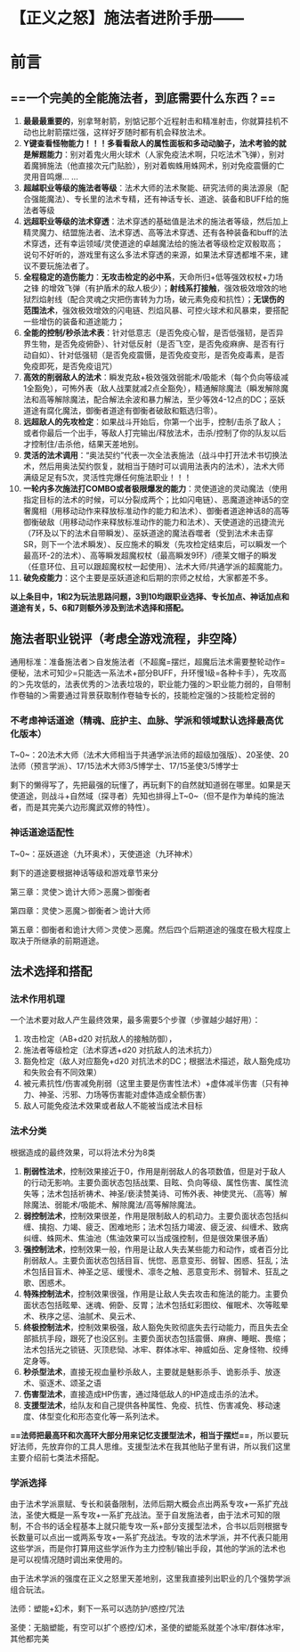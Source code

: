 # 【正义之怒】施法者进阶手册——

# 前言

## **==一个完美的全能施法者，到底需要什么东西？==**

1. **最最最重要的**，别拿弩射箭，别惦记那个近程射击和精准射击，你就算挂机不动也比射箭摆烂强，这样好歹随时都有机会释放法术。
2. **Y键查看怪物能力！！！多看看敌人的属性面板和多动动脑子，法术考验的就是解题能力**：别对着鬼火用火球术（人家免疫法术啊，只吃法术飞弹），别对着魔狮施法（他直接次元门贴脸），别对着蜘蛛用蛛网术，别对免疫震慑的亡灵用音鸣爆... ...
3. **超越职业等级的施法者等级**：法术大师的法术聚能、研究法师的奥法源泉（配合强能魔法）、专长里的法术专精，还有神话专长、道途、装备和BUFF给的施法者等级
4. **远超职业等级的法术穿透**：法术穿透的基础值是法术的施法者等级，然后加上精灵魔力、结盟施法者、法术穿透、高等法术穿透、还有各种装备和buff的法术穿透，还有幸运领域/灵使道途的卓越魔法给的施法者等级检定双骰取高；说句不好听的，游戏里有这么多法术穿透的来源，如果法术穿透都堆不来，建议不要玩施法者了。
5. **全程稳定的造伤能力**：**无攻击检定的必中系**，天命所归+低等强效权杖+力场之锋 的增效飞弹（有护盾术的敌人极少）；**射线系打接触**，强效极效增效的地狱烈焰射线（配合灵魂之灾把伤害转为力场，破元素免疫和抗性）；**无误伤的范围法术**，强效极效增效的闪电链、烈焰风暴、可控火球术和风暴束，要搭配一些增伤的装备和道途能力；
6. **全能的控制/秒杀法术表**：针对低意志（是否免疫心智，是否低强韧，是否异界生物，是否免疫俯卧）、针对低反射（是否飞空，是否免疫麻痹、是否有行动自如）、针对低强韧（是否免疫震慑，是否免疫变形，是否免疫毒素，是否免疫即死，是否免疫诅咒）
7. **高效的削弱敌人的法术**：瞬发克敌+极效强效弱能术/吸能术（每个负向等级减1全豁免），可怖外表（敌人战栗就减2点全豁免），精通解除魔法（瞬发解除魔法和高等解除魔法，配合解法余波和暴力解法，至少等效4-12点的DC；巫妖道途有腐化魔法，御衡者道途有御衡者破敌和甄选归零）。
8. **远超敌人的先攻检定**：如果战斗开始后，你第一个出手，控制/击杀了敌人；或者你最后一个出手，等敌人打完输出/释放法术，击杀/控制了你的队友以后才控制住/击杀他，结果天差地别。
9. **灵活的法术调用**：“奥法契约”代表一次全法表施法（战斗中打开法术书切换法术，然后用奥法契约恢复，就相当于随时可以调用法表内的法术），法术大师满级足足有5次，灵活性完爆任何施法职业！！！
10. **一轮内多次施法打COMBO或者极限爆发的能力**：灵使道途的灵动魔法（使用指定目标的法术的时候，可以分裂成两个；比如闪电链）、恶魔道途神话5的空奢魔相（用移动动作来释放标准动作的能力和法术）、御衡者道途神话8的高等御衡破敌（用移动动作来释放标准动作的能力和法术）、天使道途的迅捷流光（7环及以下的法术自带瞬发）、巫妖道途的魔法吞噬者（受到法术未击穿SR，则下一个法术瞬发）、反应施术的瞬发（先攻检定结束后，可以瞬发一个最高环-2的法术）、高等瞬发超魔权杖（最高瞬发9环）/德莱文帽子的瞬发（任意环位、且可以跟超魔权杖一起使用）、法术大师/共通学派的超魔能力。
11. **破免疫能力**：这个主要是巫妖道途和后期的宗师之杖给，大家都差不多。

**以上条目中，1和2为玩法思路问题，3到10均跟职业选择、专长加点、神话加点和道途有关，5、6和7则额外涉及到法术选择和搭配。**

## 施法者职业锐评（考虑全游戏流程，非空降）

通用标准：准备施法者＞自发施法者（不超魔=摆烂，超魔后法术需要整轮动作=便秘，法术可知少=只能选一系法术+部分BUFF，升环慢1级=各种卡手），先攻高的＞先攻低的，法表优秀的＞法表垃圾的，职业能力强的＞职业能力弱的，自带制作卷轴的＞需要通过背景获取制作卷轴专长的，技能检定强的＞技能检定弱的

### **不考虑神话道途（精魂、庇护主、血脉、学派和领域默认选择最高优化版本）**

T~0~：20法术大师（法术大师相当于共通学派法师的超级加强版）、20圣使、20法师（预言学派）、17/15法术大师3/5博学士、17/15圣使3/5博学士

剩下的懒得写了，先把最强的玩懂了，再玩剩下的自然就知道弱在哪里。如果是天使道途，则战斗+自然域（探寻者）先知也排得上T~0~（但不是作为单纯的施法者，而是其完美六边形魔武双修的特性）。

### **神话道途适配性**

T~0~：巫妖道途（九环奥术），天使道途（九环神术）

剩下的道途要根据神话等级和游戏章节来分

第三章：灵使＞诡计大师＞恶魔＞御衡者

第四章：灵使＞恶魔＞御衡者＞诡计大师

第五章：御衡者和诡计大师＞灵使＞恶魔。然后四个后期道途的强度在极大程度上取决于所继承的前期道途。

## 法术选择和搭配

### 法术作用机理

一个法术要对敌人产生最终效果，最多需要5个步骤（步骤越少越好用）：

1. 攻击检定（AB+d20 对抗敌人的接触防御），
2. 施法者等级检定（法术穿透+d20 对抗敌人的法术抗力）
3. 豁免检定（敌人对应豁免+d20 对抗法术的DC；根据法术描述，敌人豁免成功和失败会有不同效果）
4. 被元素抗性/伤害减免削弱（这里主要是伤害性法术）+虚体减半伤害（只有神力、神圣、污邪、力场等伤害能对虚体造成全额伤害）
5. 敌人可能免疫法术效果或者敌人不能被当成法术目标

### **法术分类**

根据造成的最终效果，可以将法术分为8类

1. **削弱性法术**，控制效果接近于0，作用是削弱敌人的各项数值，但是对于敌人的行动无影响。主要负面状态包括战栗、目眩、负向等级、属性伤害、属性流失等；法术包括祈祷术、神圣/亵渎赞美诗、可怖外表、神使灵光、（高等）解除魔法、弱能术/吸能术、解除魔法/高等解除魔法。
2. **弱控制法术**，控制效果很差，作用是限制敌人的机动力。主要负面状态包括纠缠、擒抱、力竭、疲乏、困难地形；法术包括力竭波、疲乏波、纠缠术、致病纠缠、蛛网术、焦油池（焦油效果可以当成强控制，但是很效果很矛盾）
3. **强控制法术**，控制效果一般，作用是让敌人失去某些能力和动作，或者百分比削弱敌人。主要负面状态包括目盲、恍惚、恶意变形、弱智、困惑、狂乱；法术包括目盲术、神圣之惩、缓慢术、凛冬之触、恶意变形术、弱智术、狂乱之歌、困惑术。
4. **特殊控制法术**，控制效果很强，作用是让敌人失去攻击和施法的能力。主要负面状态包括眩晕、迷魂、俯卧、反胃；法术包括虹彩图纹、催眠术、次等眩晕术、秩序之惩、油腻术、臭云术、
5. **终极控制法术**，控制效果极强，敌人豁免失败彻底失去行动能力，而且失去全部抵抗手段，跟死了也没区别。主要负面状态包括震慑、麻痹、睡眠、畏缩；法术包括光之锁链、灭顶悲恸、冰牢、群体冰牢、神威如岳、定身怪物、绞缚定身等。
6. **秒杀型法术**，直接无视血量秒杀敌人，主要就是魅影杀手、诡影杀手、放逐术、驱逐术、颂圣之语
7. **伤害型法术**，直接造成HP伤害，通过降低敌人的HP造成击杀的法术。
8. **支援型法术**，给队友和自己提供各种属性、免疫、抗性、伤害减免、移动速度、体型变化和形态变化等一系列法术。

**==法师把最高环和次高环大部分用来记忆支援型法术，相当于摆烂==**，所以要玩好法师，先放弃你的工具人思维。支援型法术在我其他贴子里有讲，所以我们这里主要介绍前七类法术搭配。

### 学派选择

由于法术学派禀赋、专长和装备限制，法师后期大概会点出两系专攻+一系扩充战法，圣使大概是一系专攻+一系扩充战法。至于自发施法者，由于法术可知的限制，不合书的话全程基本上就只能专攻一系+部分支援型法术，合书以后则根据专长数量可以点出一或两系专攻+一系扩充战法。专攻的法术学派，并不代表只能用这些学派，而是你打算用这些学派作为主力控制/输出手段，其他的学派的法术也是可以视情况随时调出来使用的。

由于法术学派的强度在正义之怒里天差地别，这里我直接列出职业的几个强势学派组合玩法。

法师：塑能+幻术，剩下一系可以选防护/惑控/咒法

圣使：无脑塑能，有空可以扩个惑控/幻术，圣使的塑能系就差个冰牢/群体冰牢，其他都完美

